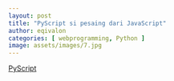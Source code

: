 ```yaml
---
layout: post
title: "PyScript si pesaing dari JavaScript"
author: eqivalon
categories: [ webprogramming, Python ]
image: assets/images/7.jpg
---
```

<a href="https://pyscript.net">PyScript</a>